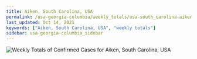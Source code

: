 ```yaml
---
title: Aiken, South Carolina, USA
permalink: /usa-georgia-columbia/weekly_totals/usa-south_carolina-aiken-weekly_totals.html
last_updated: Oct 14, 2021
keywords: ["Aiken, South Carolina, USA", "weekly totals"]
sidebar: usa-georgia-columbia_sidebar
---
```


![Weekly Totals of Confirmed Cases for Aiken, South Carolina, USA](/covid_tracker/images/graphs/usa-south_carolina-aiken-weekly_totals_graph.png)
